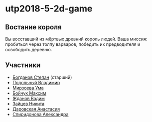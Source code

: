 # utp2018-5-2d-game
## Востание короля

Вы восставший из мёртвых древний король людей. 
Ваша миссия: пробиться через толпу варваров, победить их предводителя и освободить деревню.
## Участники
* [Богданов Степан](https://github.com/StepanBog) (старший)
* [Подольный Владимир](https://github.com/Podolnyy0) 
* [Мирзоева Ума](https://github.com/Mirzoeva) 
* [Бойчук Максим](https://github.com/MaxBoych) 
* [Жданов Вадим](https://github.com/Zdvadim)
* [Зайцев Никита](https://github.com/Nikitunn)
* [Даровская Анастасия](https://github.com/januszlv)
* [Спиридонова Александра](https://github.com/saskamegaprogrammist)
